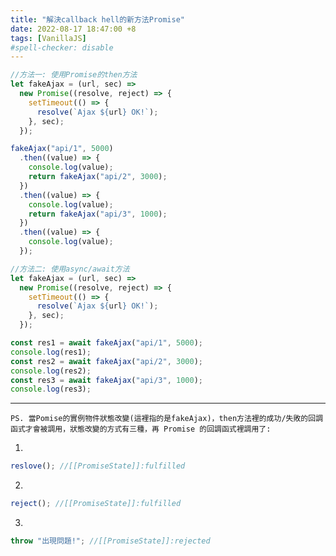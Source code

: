 ```yaml
---
title: "解決callback hell的新方法Promise"
date: 2022-08-17 18:47:00 +8
tags: [VanillaJS]
#spell-checker: disable
---
```


```js
//方法一: 使用Promise的then方法
let fakeAjax = (url, sec) =>
  new Promise((resolve, reject) => {
    setTimeout(() => {
      resolve(`Ajax ${url} OK!`);
    }, sec);
  });

fakeAjax("api/1", 5000)
  .then((value) => {
    console.log(value);
    return fakeAjax("api/2", 3000);
  })
  .then((value) => {
    console.log(value);
    return fakeAjax("api/3", 1000);
  })
  .then((value) => {
    console.log(value);
  });
```

```js
//方法二: 使用async/await方法
let fakeAjax = (url, sec) =>
  new Promise((resolve, reject) => {
    setTimeout(() => {
      resolve(`Ajax ${url} OK!`);
    }, sec);
  });

const res1 = await fakeAjax("api/1", 5000);
console.log(res1);
const res2 = await fakeAjax("api/2", 3000);
console.log(res2);
const res3 = await fakeAjax("api/3", 1000);
console.log(res3);
```

---

`PS. 當Pomise的實例物件狀態改變(這裡指的是fakeAjax)，then方法裡的成功/失敗的回調函式才會被調用，狀態改變的方式有三種，再 Promise 的回調函式裡調用了:`

1.

```js
reslove(); //[[PromiseState]]:fulfilled
```

2.

```js
reject(); //[[PromiseState]]:fulfilled
```

3.

```js
throw "出現問題!"; //[[PromiseState]]:rejected
```
